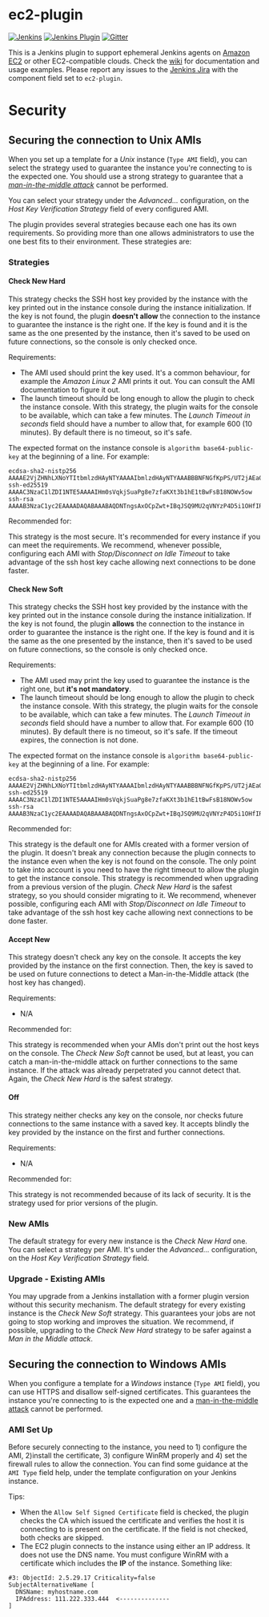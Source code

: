 # ec2-plugin

[![Jenkins](https://ci.jenkins.io/job/Plugins/job/ec2-plugin/job/master/badge/icon)](https://ci.jenkins.io/job/Plugins/job/ec2-plugin/job/master/)
[![Jenkins Plugin](https://img.shields.io/jenkins/plugin/v/ec2.svg)](https://plugins.jenkins.io/ec2)
[![Gitter](https://badges.gitter.im/ec2-plugin/Lobby.svg)](https://gitter.im/ec2-plugin/Lobby?utm_source=badge&utm_medium=badge&utm_campaign=pr-badge&utm_content=badge)

This is a Jenkins plugin to support ephemeral Jenkins agents on [Amazon EC2](https://aws.amazon.com/ec2/) or other EC2-compatible clouds.
Check the [wiki](https://wiki.jenkins.io/display/JENKINS/Amazon+EC2+Plugin) for documentation and usage examples.
Please report any issues to the [Jenkins Jira](https://issues.jenkins-ci.org/) with the component field set to `ec2-plugin`.

# Security
## Securing the connection to Unix AMIs
When you set up a template for a *Unix* instance (`Type AMI` field), you can select the strategy used to guarantee the
instance you're connecting to is the expected one. You should use a strong strategy to guarantee that a 
_[man-in-the-middle attack](https://en.wikipedia.org/wiki/Man-in-the-middle_attack)_ cannot be performed.

You can select your strategy under the _Advanced..._ configuration, on the _Host Key Verification Strategy_ field of 
every configured AMI. 

The plugin provides several strategies because each one has its own requirements. So providing more than one allows
 administrators to use the one best fits to their environment. These strategies are:

### Strategies
#### Check New Hard
This strategy checks the SSH host key provided by the instance with the key printed out in the instance console during
the instance initialization. If the key is not found, the plugin **doesn't allow** the connection to the instance to 
guarantee the instance is the right one. If the key is found and it is the same as the one presented by the instance,
then it's saved to be used on future connections, so the console is only checked once.

Requirements:

* The AMI used should print the key used. It's a common behaviour, for example the _Amazon Linux 2_ AMI prints it 
out. You can consult the AMI documentation to figure it out.
* The launch timeout should be long enough to allow the plugin to check the instance console. With this strategy, the
plugin waits for the console to be available, which can take a few minutes. The _Launch Timeout in seconds_ field should
have a number to allow that, for example 600 (10 minutes). By default there is no timeout, so it's safe.

The expected format on the instance console is `algorithm base64-public-key` at the beginning of a line. For example:
```
ecdsa-sha2-nistp256 AAAAE2VjZHNhLXNoYTItbmlzdHAyNTYAAAAIbmlzdHAyNTYAAABBBNFNGfKpPS/UT2jAEa0+9aZneku2a7TVwN+MjGesm65DDGnXPcM9TM9BsiOE+s4Vo6aCT9L/TVrtDFa0hqbnqc8= 
ssh-ed25519 AAAAC3NzaC1lZDI1NTE5AAAAIHm0sVqkjSuaPg8e7zfaKXt3b1hE1tBwFsB18NOWv5ow 
ssh-rsa AAAAB3NzaC1yc2EAAAADAQABAAABAQDNTngsAxOCpZwt+IBqJSQ9MU2qVNYzP4D5i1OHfIRXCrnAuJ54GtFzZEZqqo4e1e/JqBQOX3ZPsaegbkzl2uq5FzfFcFoYYXg5gL7htlZ1I2k6/2iIBv7CHAjbpXMkH8WoF2C3vZFRMWLs20ikQpED+9m11VejE19+kqJwLMopyAtq+/mCgiv4nw5QWh3rrrEcbgzuxYoMD0t9daqBq1V0lzRqL36ALVySy7oDjr3YzCN+wMXe1I36kv3lSeCHXnhc53ubrBIsRakWLBndHhPqyyAOMEjdby/O/EQ2PR7vBpH5MaseaJwvRRDPQ6qt4sV8lk0tEt9qbdb1prFRB4W1 
```
Recommended for:

This strategy is the most secure. It's recommended for every instance if you can meet the requirements. We recommend,
whenever possible, configuring each AMI with _Stop/Disconnect on Idle Timeout_ to take advantage of the ssh host key
cache allowing next connections to be done faster. 

#### Check New Soft
This strategy checks the SSH host key provided by the instance with the key printed out in the instance console during
the instance initialization. If the key is not found, the plugin **allows** the connection to the instance in order to 
guarantee the instance is the right one. If the key is found and it is the same as the one presented by the instance,
then it's saved to be used on future connections, so the console is only checked once.

Requirements:

* The AMI used may print the key used to guarantee the instance is the right one, but **it's not mandatory**.
* The launch timeout should be long enough to allow the plugin to check the instance console. With this strategy, the
plugin waits for the console to be available, which can take a few minutes. The _Launch Timeout in seconds_ field should
have a number to allow that. For example 600 (10 minutes). By default there is no timeout, so it's safe. If the timeout
expires, the connection is not done.

The expected format on the instance console is `algorithm base64-public-key` at the beginning of a line. For example:
```
ecdsa-sha2-nistp256 AAAAE2VjZHNhLXNoYTItbmlzdHAyNTYAAAAIbmlzdHAyNTYAAABBBNFNGfKpPS/UT2jAEa0+9aZneku2a7TVwN+MjGesm65DDGnXPcM9TM9BsiOE+s4Vo6aCT9L/TVrtDFa0hqbnqc8= 
ssh-ed25519 AAAAC3NzaC1lZDI1NTE5AAAAIHm0sVqkjSuaPg8e7zfaKXt3b1hE1tBwFsB18NOWv5ow 
ssh-rsa AAAAB3NzaC1yc2EAAAADAQABAAABAQDNTngsAxOCpZwt+IBqJSQ9MU2qVNYzP4D5i1OHfIRXCrnAuJ54GtFzZEZqqo4e1e/JqBQOX3ZPsaegbkzl2uq5FzfFcFoYYXg5gL7htlZ1I2k6/2iIBv7CHAjbpXMkH8WoF2C3vZFRMWLs20ikQpED+9m11VejE19+kqJwLMopyAtq+/mCgiv4nw5QWh3rrrEcbgzuxYoMD0t9daqBq1V0lzRqL36ALVySy7oDjr3YzCN+wMXe1I36kv3lSeCHXnhc53ubrBIsRakWLBndHhPqyyAOMEjdby/O/EQ2PR7vBpH5MaseaJwvRRDPQ6qt4sV8lk0tEt9qbdb1prFRB4W1 
```
Recommended for:

This strategy is the default one for AMIs created with a former version of the plugin. It doesn't break any connection
because the plugin connects to the instance even when the key is not found on the console. The only point to take into
 account is you need to have the right timeout to allow the plugin to get the instance console. This strategy is recommended
when upgrading from a previous version of the plugin. _Check New Hard_ is the safest strategy, so you should
consider migrating to it. We recommend, whenever possible, configuring each AMI with _Stop/Disconnect on Idle Timeout_
 to take advantage of the ssh host key cache allowing next connections to be done faster.

#### Accept New
This strategy doesn't check any key on the console. It accepts the key provided by the instance on the first
connection. Then, the key is saved to be used on future connections to detect a Man-in-the-Middle attack (the host
key has changed).

Requirements:
* N/A

Recommended for:

This strategy is recommended when your AMIs don't print out the host keys on the console. The _Check New Soft_ cannot be
 used, but at least, you can catch a man-in-the-middle attack on further connections to the same instance. If the attack
 was already perpetrated you cannot detect that. Again, the _Check New Hard_ is the safest strategy.

#### Off
This strategy neither checks any key on the console, nor checks future connections to the same instance with a saved
key. It accepts blindly the key provided by the instance on the first and further connections.

Requirements:
* N/A

Recommended for:

This strategy is not recommended because of its lack of security. It is the strategy used for prior versions of the plugin.
 
### New AMIs
The default strategy for every new instance is the _Check New Hard_ one. You can select a strategy per AMI. It's under 
the _Advanced..._ configuration, on the _Host Key Verification Strategy_ field. 

### Upgrade - Existing AMIs
You may upgrade from a Jenkins installation with a former plugin version without this security mechanism. The default
 strategy for every existing instance is the _Check New Soft_ strategy. This guarantees your jobs are not going to stop
 working and improves the situation. We recommend, if possible, upgrading to the _Check New Hard_ strategy to be safer
 against a _Man in the Middle attack_. 

## Securing the connection to Windows AMIs
When you configure a template for a *Windows* instance (`Type AMI` field), you can use HTTPS and disallow 
self-signed certificates. This guarantees the instance you're connecting to is the expected one and a 
[man-in-the-middle attack](https://en.wikipedia.org/wiki/Man-in-the-middle_attack) cannot be performed.

### AMI Set Up
Before securely connecting to the instance, you need to 1) configure the AMI, 2)install the 
certificate, 3) configure WinRM properly and 4) set the firewall rules to allow the connection. You can find some 
guidance at the `AMI Type` field help, under the template configuration on your Jenkins instance.

Tips:
* When the `Allow Self Signed Certificate` field is checked, the plugin checks the CA which issued the 
certificate and verifies the host it is connecting to is present on the certificate. If the field is not checked, both checks are skipped.
* The EC2 plugin connects to the instance using either an IP address. It does not use the DNS name. You must configure WinRM with a certificate which includes 
the **IP** of the instance. Something like: 
```
#3: ObjectId: 2.5.29.17 Criticality=false
SubjectAlternativeName [
  DNSName: myhostname.com
  IPAddress: 111.222.333.444  <--------------
]
```
